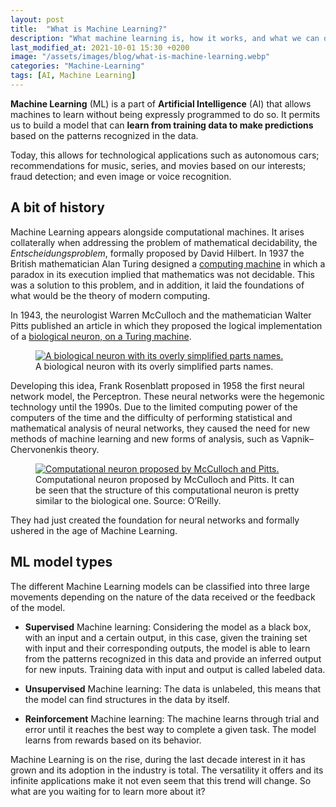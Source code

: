```yaml
---
layout: post
title:  "What is Machine Learning?"
description: "What machine learning is, how it works, and what we can do with it."
last_modified_at: 2021-10-01 15:30 +0200
image: "/assets/images/blog/what-is-machine-learning.webp"
categories: "Machine-Learning"
tags: [AI, Machine Learning]
---
```


**Machine Learning** (ML) is a part of **Artificial Intelligence** (AI) that allows machines to learn without being expressly programmed to do so. It permits us to build a model that can **learn from training data to make predictions** based on the patterns recognized in the data.

Today, this allows for technological applications such as autonomous cars; recommendations for music, series, and movies based on our interests; fraud detection; and even image or voice recognition.

## A bit of history

Machine Learning appears alongside computational machines. It arises collaterally when addressing the problem of mathematical decidability, the *Entscheidungsproblem*, formally proposed by David Hilbert. In 1937 the British mathematician Alan Turing designed a [computing machine](https://doi.org/https://doi.org/10.1112/plms/s2-42.1.230) in which a paradox in its execution implied that mathematics was not decidable. This was a solution to this problem, and in addition, it laid the foundations of what would be the theory of modern computing.

In 1943, the neurologist Warren McCulloch and the mathematician Walter Pitts published an article in which they proposed the logical implementation of a [biological neuron, on a Turing machine](https://doi.org/10.1007/BF02478259).

<figure class="align-center">
  <a href="#"><img src="{{ '/assets/images/blog/what-is-machine-learning/biological-neuron.webp' | absolute_url }}" alt="A biological neuron with its overly simplified parts names."></a>
  <figcaption>A biological neuron with its overly simplified parts names.</figcaption>
</figure> 

Developing this idea, Frank Rosenblatt proposed in 1958 the first neural network model, the Perceptron. These neural networks were the hegemonic technology until the 1990s. Due to the limited computing power of the computers of the time and the difficulty of performing statistical and mathematical analysis of neural networks, they caused the need for new methods of machine learning and new forms of analysis, such as Vapnik–Chervonenkis theory.

<figure class="align-center">
  <a href="#"><img src="{{ '/assets/images/blog/what-is-machine-learning/computational-neuron.webp' | absolute_url }}" alt="Computational neuron proposed by McCulloch and Pitts."></a>
  <figcaption>Computational neuron proposed by McCulloch and Pitts. It can be seen that the structure of this computational neuron is pretty similar to the biological one. Source: O’Reilly.</figcaption>
</figure>

They had just created the foundation for neural networks and formally ushered in the age of Machine Learning.

## ML model types

The different Machine Learning models can be classified into three large movements depending on the nature of the data received or the feedback of the model.

- **Supervised** Machine learning: Considering the model as a black box, with an input and a certain output, in this case, given the training set with input and their corresponding outputs, the model is able to learn from the patterns recognized in this data and provide an inferred output for new inputs. Training data with input and output is called labeled data.

- **Unsupervised** Machine learning: The data is unlabeled, this means that the model can find structures in the data by itself. 

- **Reinforcement** Machine learning: The machine learns through trial and error until it reaches the best way to complete a given task. The model learns from rewards based on its behavior.

Machine Learning is on the rise, during the last decade interest in it has grown and its adoption in the industry is total. The versatility it offers and its infinite applications make it not even seem that this trend will change. So what are you waiting for to learn more about it?
